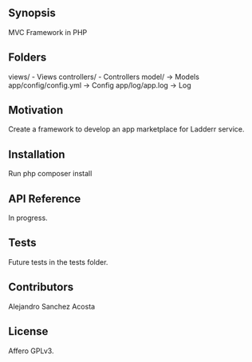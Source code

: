 ## Synopsis

MVC Framework in PHP

## Folders

views/ - Views
controllers/ - Controllers
model/ -> Models
app/config/config.yml -> Config
app/log/app.log -> Log

## Motivation

Create a framework to develop an app marketplace for Ladderr service.

## Installation

Run php composer install

## API Reference

In progress.

## Tests

Future tests in the tests folder.

## Contributors

Alejandro Sanchez Acosta <asanchez _at_ ladderr.com>

## License

Affero GPLv3.